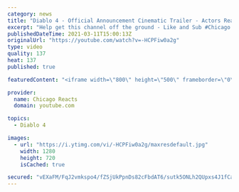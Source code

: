 ```yaml
---
category: news
title: "Diablo 4 - Official Announcement Cinematic Trailer - Actors React"
excerpt: "Help get this channel off the ground - Like and Sub #Chicago #Blind #React."
publishedDateTime: 2021-03-11T15:00:13Z
originalUrl: "https://youtube.com/watch?v=-HCPFiw0a2g"
type: video
quality: 137
heat: 137
published: true

featuredContent: "<iframe width=\"800\" height=\"500\" frameborder=\"0\" src=\"https://www.youtube.com/embed/-HCPFiw0a2g\" allow=\"accelerometer; autoplay; encrypted-media; gyroscope; picture-in-picture\" allowfullscreen></iframe>"

provider:
  name: Chicago Reacts
  domain: youtube.com

topics:
  - Diablo 4

images:
  - url: "https://i.ytimg.com/vi/-HCPFiw0a2g/maxresdefault.jpg"
    width: 1280
    height: 720
    isCached: true

secured: "vEXaFM/FqJ2vmkspo4/fZSjUkPpnDs82cFbdAT6/sutk5ONLh2QUpxs4J1fCanW5A64UENJ4mwNqA3qfuahCYSILnzTFlNHdaQH5FBwzKYyZSPuGLW7yqXgo4mY/Lvs5kJ2kmW2JF3xWFCcqLLoH5StJzvDcNuU4cy1fCVJp92rtQqvqzck56Mw5x0epN17auW4NJvcqvCSnFCEjBcTXUevSZn4ONZ2uEBiwRxT9XYgr7HIMoKiSkYrNUAlXjDOdL6Vkpv8QEzXNfH6B604N4U6aM7S/lii8rnmSyRSdj4yKiij9QAU/vf2BD+IzyB22ymBtTkqKSQ7AEZjnWwBhVwisobZjrBiTIRSNDX195CLp2GYlUBfl4fP7UZ0LVP1U2BQnmfmnvsU1NsM9AFMEDexfCWaFAW2CG9u90T1qhdvbY1OzixmMaSJHQipH0esv;FWiAiYIxB2PrZSqpdDY43Q=="
---
```


